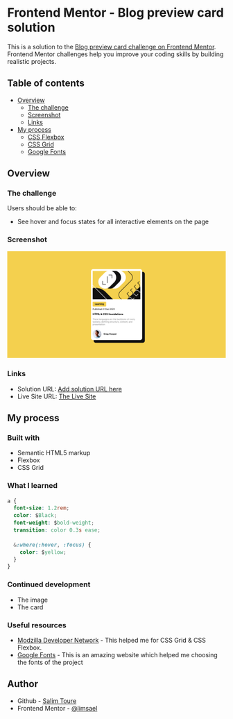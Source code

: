 # Frontend Mentor - Blog preview card solution

This is a solution to the [Blog preview card challenge on Frontend Mentor](https://www.frontendmentor.io/challenges/blog-preview-card-ckPaj01IcS). Frontend Mentor challenges help you improve your coding skills by building realistic projects.

## Table of contents

- [Overview](#overview)
  - [The challenge](https://www.frontendmentor.io/learning-paths/getting-started-on-frontend-mentor-XJhRWRREZd/steps/665d8f806ec3887a3b0816bc/challenge/start)
  - [Screenshot](./assets/images/screenshots.png)
  - [Links](#links)
- [My process](#my-process)
  - [CSS Flexbox](https://developer.mozilla.org/en-US/docs/Learn/CSS/CSS_layout/Flexbox)
  - [CSS Grid](https://developer.mozilla.org/en-US/docs/Web/CSS/grid)
  - [Google Fonts](https://fonts.google.com/)

## Overview

### The challenge

Users should be able to:

- See hover and focus states for all interactive elements on the page

### Screenshot

![](./assets/images/screenshots.png)

### Links

- Solution URL: [Add solution URL here](https://your-solution-url.com)
- Live Site URL: [The Live Site](https://limsael.github.io/blog-preview-card/)

## My process

### Built with

- Semantic HTML5 markup
- Flexbox
- CSS Grid

### What I learned

```css
a {
  font-size: 1.2rem;
  color: $Black;
  font-weight: $bold-weight;
  transition: color 0.3s ease;

  &:where(:hover, :focus) {
    color: $yellow;
  }
}
```

### Continued development

- The image
- The card

### Useful resources

- [Modzilla Developer Network](https://developer.mozilla.org/en-US/) - This helped me for CSS Grid & CSS Flexbox.
- [Google Fonts](https://fonts.google.com/) - This is an amazing website which helped me choosing the fonts of the project

## Author

- Github - [Salim Toure](https://github.com/limsael)
- Frontend Mentor - [@limsael](https://www.frontendmentor.io/profile/limsael)
